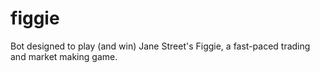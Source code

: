 # figgie
Bot designed to play (and win) Jane Street's Figgie, a fast-paced trading and market making game. 
